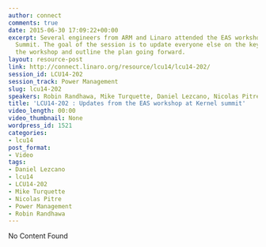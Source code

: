 ```yaml
---
author: connect
comments: true
date: 2015-06-30 17:09:22+00:00
excerpt: Several engineers from ARM and Linaro attended the EAS workshop at Kernel
  Summit. The goal of the session is to update everyone else on the key outcomes of
  the workshop and outline the plan going forward.
layout: resource-post
link: http://connect.linaro.org/resource/lcu14/lcu14-202/
session_id: LCU14-202
session_track: Power Management
slug: lcu14-202
speakers: Robin Randhawa, Mike Turquette, Daniel Lezcano, Nicolas Pitre
title: 'LCU14-202 : Updates from the EAS workshop at Kernel summit'
video_length: 00:00
video_thumbnail: None
wordpress_id: 1521
categories:
- lcu14
post_format:
- Video
tags:
- Daniel Lezcano
- lcu14
- LCU14-202
- Mike Turquette
- Nicolas Pitre
- Power Management
- Robin Randhawa
---
```


No Content Found
